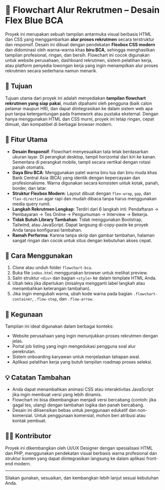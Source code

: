 # 💼 Flowchart Alur Rekrutmen – Desain Flex Blue BCA

Proyek ini merupakan sebuah tampilan antarmuka visual berbasis HTML dan CSS yang menggambarkan **alur proses rekrutmen** secara terstruktur dan responsif. Desain ini dibuat dengan pendekatan **Flexbox CSS modern** dan didominasi oleh warna-warna khas **biru BCA**, sehingga menghasilkan tampilan profesional, ringan, dan bersih. Flowchart ini cocok digunakan untuk website perusahaan, dashboard rekrutmen, sistem pelatihan kerja, atau platform penyedia lowongan kerja yang ingin menampilkan alur proses rekrutmen secara sederhana namun menarik.

## 🎯 Tujuan

Tujuan utama dari proyek ini adalah menyediakan **tampilan flowchart rekrutmen yang siap pakai**, mudah dipahami oleh pengguna (baik calon pelamar maupun HR), dan dapat diintegrasikan ke dalam sistem web apa pun tanpa ketergantungan pada framework atau pustaka eksternal. Dengan hanya menggunakan HTML dan CSS murni, proyek ini tetap ringan, cepat dimuat, dan kompatibel di berbagai browser modern.

## 🧱 Fitur Utama

- **Desain Responsif**: Flowchart menyesuaikan tata letak berdasarkan ukuran layar. Di perangkat desktop, tampil horizontal dari kiri ke kanan. Sementara di perangkat mobile, tampil secara vertikal dengan rotasi panah otomatis.
- **Gaya Biru BCA**: Menggunakan palet warna biru tua dan biru muda khas Bank Central Asia (BCA) yang identik dengan kepercayaan dan profesionalisme. Warna digunakan secara konsisten untuk kotak, panah, border, dan latar.
- **Struktur Flexbox Modern**: Layout dibuat dengan `flex-wrap`, `gap`, dan `flex-direction` agar rapi dan mudah dibaca tanpa harus menggunakan media query rumit.
- **Langkah Rekrutmen Lengkap**: Terdiri dari 6 langkah inti: Pendaftaran → Pembayaran → Tes Online → Pengumuman → Interview → Bekerja.
- **Tidak Butuh Library Tambahan**: Tidak menggunakan Bootstrap, Tailwind, atau JavaScript. Dapat langsung di-copy-paste ke proyek Anda tanpa konfigurasi tambahan.
- **Ramah Performa**: Karena tanpa skrip dan gambar tambahan, halaman sangat ringan dan cocok untuk situs dengan kebutuhan akses cepat.
## 🚀 Cara Menggunakan

1. Clone atau unduh folder `flowchart-bca`.
2. Buka file `index.html` menggunakan browser untuk melihat preview.
3. Salin struktur `<div>` dan bagian `<style>` ke dalam template HTML Anda.
4. Ubah teks jika diperlukan (misalnya mengganti label langkah atau menambahkan keterangan tambahan).
5. Jika ingin mengubah warna, ubah kode warna pada bagian `.flowchart-container`, `.flow-step`, dan `.flow-arrow`.

## 📌 Kegunaan

Tampilan ini ideal digunakan dalam berbagai konteks:
- Website perusahaan yang ingin menunjukkan proses rekrutmen dengan jelas.
- Portal job listing yang ingin mengedukasi pengguna soal alur perekrutan.
- Sistem onboarding karyawan untuk menjelaskan tahapan awal.
- Aplikasi pelatihan kerja yang butuh tampilan roadmap proses seleksi.

## 💡 Catatan Tambahan

- Anda dapat menambahkan animasi CSS atau interaktivitas JavaScript jika ingin membuat versi yang lebih dinamis.
- Flowchart ini bisa dikembangkan menjadi versi bercabang (contoh: jika gagal tes, ulang) dengan tambahan logika dan panah bercabang.
- Desain ini dilisensikan bebas untuk penggunaan edukatif dan non-komersial. Untuk penggunaan komersial, mohon beri atribusi atau kontak pembuat.

## 🧑‍💻 Kontributor

Proyek ini dikembangkan oleh UI/UX Designer dengan spesialisasi HTML dan PHP, menggunakan pendekatan visual berbasis warna profesional dan struktur konten yang dapat diintegrasikan langsung ke dalam aplikasi front-end modern.

---

Silakan gunakan, sesuaikan, dan kembangkan lebih lanjut sesuai kebutuhan Anda.
